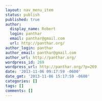 ```yaml
---
layout: nav_menu_item
status: publish
published: true
author:
  display_name: Robert
  login: panthar
  email: panthar@gmail.com
  url: http://panthar.org/
author_login: panthar
author_email: panthar@gmail.com
author_url: http://panthar.org/
wordpress_id: 269
wordpress_url: http://panthar.org/?p=269
date: '2013-11-06 09:17:59 -0600'
date_gmt: '2013-11-06 15:17:59 -0600'
categories: []
tags: []
comments: []
---
```


